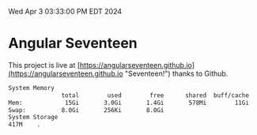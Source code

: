 Wed Apr  3 03:33:00 PM EDT 2024

# Angular Seventeen


This project is live at [https://angularseventeen.github.io](https://angularseventeen.github.io "Seventeen!") thanks to Github.

```bash
System Memory
               total        used        free      shared  buff/cache   available
Mem:            15Gi       3.0Gi       1.4Gi       578Mi        11Gi        12Gi
Swap:          8.0Gi       256Ki       8.0Gi
System Storage
417M	.
```
```bash
